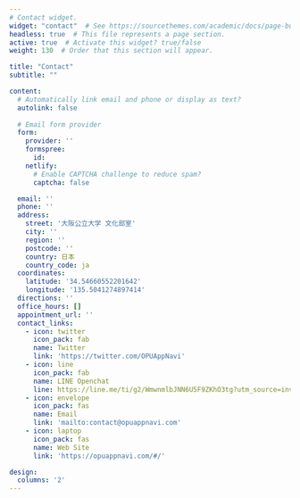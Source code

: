 ```yaml
---
# Contact widget.
widget: "contact"  # See https://sourcethemes.com/academic/docs/page-builder/
headless: true  # This file represents a page section.
active: true  # Activate this widget? true/false
weight: 130  # Order that this section will appear.

title: "Contact"
subtitle: ""

content:
  # Automatically link email and phone or display as text?
  autolink: false
  
  # Email form provider
  form:
    provider: ''
    formspree:
      id:
    netlify:
      # Enable CAPTCHA challenge to reduce spam?
      captcha: false

  email: ''
  phone: ''
  address:
    street: '大阪公立大学 文化部室'
    city: ''
    region: ''
    postcode: ''
    country: 日本
    country_code: ja
  coordinates:
    latitude: '34.54660552201642'
    longitude: '135.5041274897414'
  directions: ''
  office_hours: []
  appointment_url: ''
  contact_links:
    - icon: twitter
      icon_pack: fab
      name: Twitter
      link: 'https://twitter.com/OPUAppNavi'
    - icon: line
      icon_pack: fab
      name: LINE Openchat
      line: https://line.me/ti/g2/WmwnmlbJNN6U5F9ZKhO3tg?utm_source=invitation&utm_medium=link_copy&utm_campaign=default
    - icon: envelope
      icon_pack: fas
      name: Email
      link: 'mailto:contact@opuappnavi.com'
    - icon: laptop
      icon_pack: fas
      name: Web Site
      link: 'https://opuappnavi.com/#/'

design:
  columns: '2'
---
```


